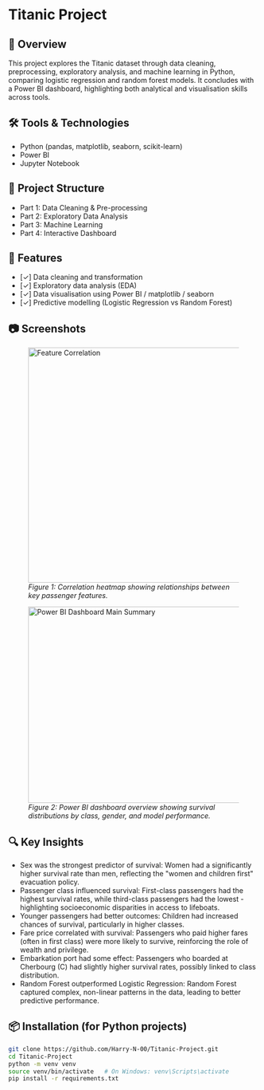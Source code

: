 # Titanic Project

## 📌 Overview
This project explores the Titanic dataset through data cleaning, preprocessing, exploratory analysis, and machine learning in Python, comparing logistic regression and random forest models. It concludes with a Power BI dashboard, highlighting both analytical and visualisation skills across tools.

## 🛠️ Tools & Technologies
- Python (pandas, matplotlib, seaborn, scikit-learn)
- Power BI
- Jupyter Notebook

## 📁 Project Structure
- Part 1: Data Cleaning & Pre-processing
- Part 2: Exploratory Data Analysis
- Part 3: Machine Learning
- Part 4: Interactive Dashboard


## 🚀 Features
- [✓] Data cleaning and transformation
- [✓] Exploratory data analysis (EDA)
- [✓] Data visualisation using Power BI / matplotlib / seaborn
- [✓] Predictive modelling (Logistic Regression vs Random Forest)

## 📷 Screenshots
<figure>
  <img width="600" height="472" alt="Feature Correlation" src="https://github.com/user-attachments/assets/2d898f30-dc93-4518-88cd-5414e5b85e5e" />
  <figcaption><em>Figure 1: Correlation heatmap showing relationships between key passenger features.</em></figcaption>
</figure>

<figure>
  <img width="700" height="394" alt="Power BI Dashboard Main Summary" src="https://github.com/user-attachments/assets/df5eff2a-cf55-452d-a12a-6b51e12135e5" />
  <figcaption><em>Figure 2: Power BI dashboard overview showing survival distributions by class, gender, and model performance.</em></figcaption>
</figure>

## 🔍 Key Insights
- Sex was the strongest predictor of survival: Women had a significantly higher survival rate than men, reflecting the "women and children first" evacuation policy.
- Passenger class influenced survival: First-class passengers had the highest survival rates, while third-class passengers had the lowest - highlighting socioeconomic disparities in access to lifeboats.
- Younger passengers had better outcomes: Children had increased chances of survival, particularly in higher classes.
- Fare price correlated with survival: Passengers who paid higher fares (often in first class) were more likely to survive, reinforcing the role of wealth and privilege.
- Embarkation port had some effect: Passengers who boarded at Cherbourg (C) had slightly higher survival rates, possibly linked to class distribution.
- Random Forest outperformed Logistic Regression: Random Forest captured complex, non-linear patterns in the data, leading to better predictive performance.

## 📦 Installation (for Python projects)
```bash
git clone https://github.com/Harry-N-00/Titanic-Project.git
cd Titanic-Project
python -m venv venv
source venv/bin/activate   # On Windows: venv\Scripts\activate
pip install -r requirements.txt
